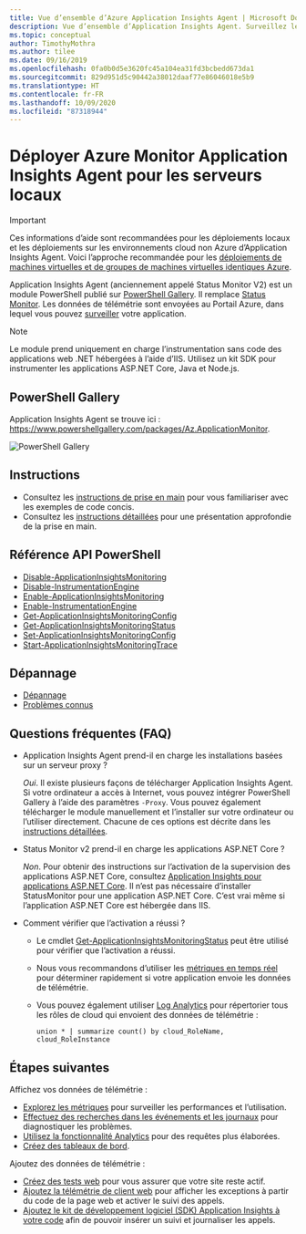 ```yaml
---
title: Vue d’ensemble d’Azure Application Insights Agent | Microsoft Docs
description: Vue d’ensemble d’Application Insights Agent. Surveillez les performances de site web sans avoir à redéployer le site web. Fonctionne avec les applications web ASP.NET hébergées en local, dans des machines virtuelles ou sur Azure.
ms.topic: conceptual
author: TimothyMothra
ms.author: tilee
ms.date: 09/16/2019
ms.openlocfilehash: 0fa0b0d5e3620fc45a104ea31fd3bcbedd673da1
ms.sourcegitcommit: 829d951d5c90442a38012daaf77e86046018e5b9
ms.translationtype: HT
ms.contentlocale: fr-FR
ms.lasthandoff: 10/09/2020
ms.locfileid: "87318944"
---
```

# <a name="deploy-azure-monitor-application-insights-agent-for-on-premises-servers"></a>Déployer Azure Monitor Application Insights Agent pour les serveurs locaux

> [!IMPORTANT]
> Ces informations d’aide sont recommandées pour les déploiements locaux et les déploiements sur les environnements cloud non Azure d’Application Insights Agent. Voici l’approche recommandée pour les [déploiements de machines virtuelles et de groupes de machines virtuelles identiques Azure](./azure-vm-vmss-apps.md).

Application Insights Agent (anciennement appelé Status Monitor V2) est un module PowerShell publié sur [PowerShell Gallery](https://www.powershellgallery.com/packages/Az.ApplicationMonitor).
Il remplace [Status Monitor](./monitor-performance-live-website-now.md).
Les données de télémétrie sont envoyées au Portail Azure, dans lequel vous pouvez [surveiller](./app-insights-overview.md) votre application.

> [!NOTE]
> Le module prend uniquement en charge l’instrumentation sans code des applications web .NET hébergées à l’aide d’IIS. Utilisez un kit SDK pour instrumenter les applications ASP.NET Core, Java et Node.js.

## <a name="powershell-gallery"></a>PowerShell Gallery

Application Insights Agent se trouve ici : https://www.powershellgallery.com/packages/Az.ApplicationMonitor.

![PowerShell Gallery](https://img.shields.io/powershellgallery/v/Az.ApplicationMonitor.svg?color=Blue&label=Current%20Version&logo=PowerShell&style=for-the-badge)


## <a name="instructions"></a>Instructions
- Consultez les [instructions de prise en main](status-monitor-v2-get-started.md) pour vous familiariser avec les exemples de code concis.
- Consultez les [instructions détaillées](status-monitor-v2-detailed-instructions.md) pour une présentation approfondie de la prise en main.

## <a name="powershell-api-reference"></a>Référence API PowerShell
- [Disable-ApplicationInsightsMonitoring](./status-monitor-v2-api-reference.md#disable-applicationinsightsmonitoring)
- [Disable-InstrumentationEngine](./status-monitor-v2-api-reference.md#disable-instrumentationengine)
- [Enable-ApplicationInsightsMonitoring](./status-monitor-v2-api-reference.md#enable-applicationinsightsmonitoring)
- [Enable-InstrumentationEngine](./status-monitor-v2-api-reference.md#enable-instrumentationengine)
- [Get-ApplicationInsightsMonitoringConfig](./status-monitor-v2-api-reference.md#get-applicationinsightsmonitoringconfig)
- [Get-ApplicationInsightsMonitoringStatus](./status-monitor-v2-api-reference.md#get-applicationinsightsmonitoringstatus)
- [Set-ApplicationInsightsMonitoringConfig](./status-monitor-v2-api-reference.md#set-applicationinsightsmonitoringconfig)
- [Start-ApplicationInsightsMonitoringTrace](./status-monitor-v2-api-reference.md#start-applicationinsightsmonitoringtrace)

## <a name="troubleshooting"></a>Dépannage
- [Dépannage](status-monitor-v2-troubleshoot.md)
- [Problèmes connus](status-monitor-v2-troubleshoot.md#known-issues)


## <a name="faq"></a>Questions fréquentes (FAQ)

- Application Insights Agent prend-il en charge les installations basées sur un serveur proxy ?

  *Oui*. Il existe plusieurs façons de télécharger Application Insights Agent. Si votre ordinateur a accès à Internet, vous pouvez intégrer PowerShell Gallery à l’aide des paramètres `-Proxy`.
Vous pouvez également télécharger le module manuellement et l’installer sur votre ordinateur ou l’utiliser directement.
Chacune de ces options est décrite dans les [instructions détaillées](status-monitor-v2-detailed-instructions.md).

- Status Monitor v2 prend-il en charge les applications ASP.NET Core ?

  *Non*. Pour obtenir des instructions sur l’activation de la supervision des applications ASP.NET Core, consultez [Application Insights pour applications ASP.NET Core](./asp-net-core.md). Il n’est pas nécessaire d’installer StatusMonitor pour une application ASP.NET Core. C’est vrai même si l’application ASP.NET Core est hébergée dans IIS.

- Comment vérifier que l’activation a réussi ?

  - Le cmdlet [Get-ApplicationInsightsMonitoringStatus](./status-monitor-v2-api-reference.md#get-applicationinsightsmonitoringstatus) peut être utilisé pour vérifier que l’activation a réussi.
  - Nous vous recommandons d’utiliser les [métriques en temps réel](./live-stream.md) pour déterminer rapidement si votre application envoie les données de télémétrie.

  - Vous pouvez également utiliser [Log Analytics](../log-query/get-started-portal.md) pour répertorier tous les rôles de cloud qui envoient des données de télémétrie :
      ```Kusto
      union * | summarize count() by cloud_RoleName, cloud_RoleInstance
      ```

## <a name="next-steps"></a>Étapes suivantes

Affichez vos données de télémétrie :

* [Explorez les métriques](../platform/metrics-charts.md) pour surveiller les performances et l’utilisation.
* [Effectuez des recherches dans les événements et les journaux](./diagnostic-search.md) pour diagnostiquer les problèmes.
* [Utilisez la fonctionnalité Analytics](../log-query/log-query-overview.md) pour des requêtes plus élaborées.
* [Créez des tableaux de bord](./overview-dashboard.md).

Ajoutez des données de télémétrie :

* [Créez des tests web](monitor-web-app-availability.md) pour vous assurer que votre site reste actif.
* [Ajoutez la télémétrie de client web](./javascript.md) pour afficher les exceptions à partir du code de la page web et activer le suivi des appels.
* [Ajoutez le kit de développement logiciel (SDK) Application Insights à votre code](./asp-net.md) afin de pouvoir insérer un suivi et journaliser les appels.

